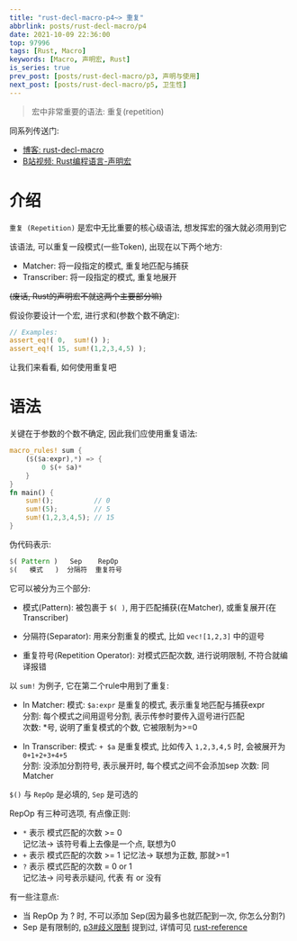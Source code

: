 ```yaml
---
title: "rust-decl-macro-p4~> 重复"
abbrlink: posts/rust-decl-macro/p4
date: 2021-10-09 22:36:00
top: 97996
tags: [Rust, Macro]
keywords: [Macro, 声明宏, Rust]
is_series: true
prev_post: [posts/rust-decl-macro/p3, 声明与使用]
next_post: [posts/rust-decl-macro/p5, 卫生性]
---
```

> 宏中非常重要的语法: 重复(repetition)
<!-- more -->
同系列传送门:  
- [博客: rust-decl-macro](/categories/rust-decl-macro) 
- [B站视频: Rust编程语言-声明宏](https://www.bilibili.com/video/BV1Wv411W7FH?p=1)

# 介绍
`重复 (Repetition)` 是宏中无比重要的核心级语法, 想发挥宏的强大就必须用到它  

该语法, 可以重复一段模式(一些Token), 出现在以下两个地方:  
- Matcher: 将一段指定的模式, 重复地匹配与捕获
- Transcriber: 将一段指定的模式, 重复地展开

~~(废话, Rust的声明宏不就这两个主要部分嘛)~~  

假设你要设计一个宏, 进行求和(参数个数不确定):  

```rust
// Examples:
assert_eq!( 0,  sum!() );
assert_eq!( 15, sum!(1,2,3,4,5) );
```
  
让我们来看看, 如何使用重复吧

# 语法  
关键在于参数的个数不确定, 因此我们应使用重复语法:  
```rust
macro_rules! sum {
	($($a:expr),*) => {
		0 $(+ $a)*
	}
}
fn main() {
	sum!();          // 0
	sum!(5);         // 5
	sum!(1,2,3,4,5); // 15
}
```

伪代码表示:  
```rust
$( Pattern )   Sep    RepOp
$(   模式   )  分隔符  重复符号
```

它可以被分为三个部分:  
- 模式(Pattern): 
被包裹于 `$( )`, 用于匹配捕获(在Matcher), 或重复展开(在Transcriber)  <br/> 

- 分隔符(Separator): 
用来分割重复的模式, 比如 `vec![1,2,3]` 中的逗号   <br/>

- 重复符号(Repetition Operator): 
对模式匹配次数, 进行说明限制, 不符合就编译报错   <br/>


以 `sum!` 为例子, 它在第二个rule中用到了重复:  

- In Matcher: 
模式: `$a:expr` 是重复的模式, 表示重复地匹配与捕获expr  
分割: 每个模式之间用逗号分割, 表示传参时要传入逗号进行匹配  
次数: *号, 说明了重复模式的个数, 它被限制为>=0  <br/> 

- In Transcriber: 
模式: `+ $a` 是重复模式, 比如传入 `1,2,3,4,5` 时, 会被展开为 `0+1+2+3+4+5`  
分割: 没添加分割符号, 表示展开时, 每个模式之间不会添加sep
次数:	 同 Matcher   <br/>

`$()` 与 `RepOp` 是必填的, `Sep` 是可选的  

RepOp 有三种可选项, 有点像正则:
- `*` 表示 模式匹配的次数 >= 0  
记忆法-> 该符号看上去像是一个点, 联想为0  <br/>
- `+` 表示 模式匹配的次数 >= 1
记忆法-> 联想为正数, 那就>=1 <br/>
- `?` 表示 模式匹配的次数 = 0 or 1  
记忆法-> 问号表示疑问, 代表 有 or 没有   <br/>

有一些注意点:  
- 当 RepOp 为 ? 时, 不可以添加 Sep(因为最多也就匹配到一次, 你怎么分割?)  
- Sep 是有限制的, [p3#歧义限制](/posts/rust-decl-macro/p3#qi-yi-xian-zhi) 提到过, 详情可见 [rust-reference](https://doc.rust-lang.org/stable/reference/macros-by-example.html#follow-set-ambiguity-restrictions)

